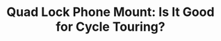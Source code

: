 ---
layout: community
category: community
title: "Quad Lock Phone Mount: Is It Good for Cycle Touring?"
description: "Does anyone use quad lock phone case and mounts? Are they worth the money? It’s expensive, but I didn’t regret one penny, it’s bulletproof. Been using it for mountain biking. (Jumps, high speed rough terrain - always stayed there )"
isTopLevel: false
isSingleLevel: false
isArticle: false
datePublished: 2022-08-10 18:15:00 +0300
dateModified: 2022-08-10 18:15:00 +0300
published: true
---
